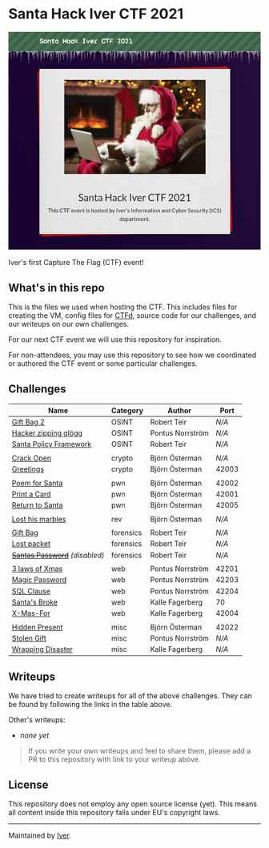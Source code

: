 # Santa Hack Iver CTF 2021

![CTFd landing page](./docs/ctfd-landing-page.png)

Iver's first Capture The Flag (CTF) event!

## What's in this repo

This is the files we used when hosting the CTF. This includes files for
creating the VM, config files for [CTFd](https://github.com/CTFd/CTFd),
source code for our challenges, and our writeups on our own challenges.

For our next CTF event we will use this repository for inspiration.

For non-attendees, you may use this repository to see how we coordinated
or authored the CTF event or some particular challenges.

## Challenges

| Name                                                                   | Category  | Author           | Port  |
| ---------------------------------------------------------------------- | --------- | ---------------- | ----- |
| [Gift Bag 2](./challs/gift_bag2/README.md)                             | OSINT     | Robert Teir      | *N/A* |
| [Hacker zipping glögg](./challs/the_hacker/README.md)                  | OSINT     | Pontus Norrström | *N/A* |
| [Santa Policy Framework](./challs/santa_lookup/README.md)              | OSINT     | Robert Teir      | *N/A* |
|                                                                        |
| [Crack Open](./challs/crackn/README.md)                                | crypto    | Björn Österman   | *N/A* |
| [Greetings](./challs/greeting/README.md)                               | crypto    | Björn Österman   | 42003 |
|                                                                        |
| [Poem for Santa](./challs/poem/README.md)                              | pwn       | Björn Österman   | 42002 |
| [Print a Card](./challs/print_card/README.md)                          | pwn       | Björn Österman   | 42001 |
| [Return to Santa](./challs/ret2santa/README.md)                        | pwn       | Björn Österman   | 42005 |
|                                                                        |
| [Lost his marbles](./challs/marbles/README.md)                         | rev       | Björn Österman   | *N/A* |
|                                                                        |
| [Gift Bag](./challs/gift_bag/README.md)                                | forensics | Robert Teir      | *N/A* |
| [Lost packet](./challs/lost_packet/README.md)                          | forensics | Robert Teir      | *N/A* |
| ~~[Santas Password](./challs/santas_password/README.md)~~ *(disabled)* | forensics | Robert Teir      | *N/A* |
|                                                                        |
| [3 laws of Xmas](./challs/robot_web/README.md)                         | web       | Pontus Norrström | 42201 |
| [Magic Password](./challs/magic_password/README.md)                    | web       | Pontus Norrström | 42203 |
| [SQL Clause](./challs/sqlclause/README.md)                             | web       | Pontus Norrström | 42204 |
| [Santa's Broke](./challs/gopher_maths/README.md)                       | web       | Kalle Fagerberg  | 70    |
| [X-Mas-For](./challs/x_mas_for/README.md)                              | web       | Kalle Fagerberg  | 42004 |
|                                                                        |
| [Hidden Present](./challs/hidden/README.md)                            | misc      | Björn Österman   | 42022 |
| [Stolen Gift](./challs/stolen_gift/README.md)                          | misc      | Pontus Norrström | *N/A* |
| [Wrapping Disaster](./challs/zippies/README.md)                        | misc      | Kalle Fagerberg  | *N/A* |

## Writeups

We have tried to create writeups for all of the above challenges. They can be
found by following the links in the table above.

Other's writeups:

- *none yet*

<!--

- Your or your team's name: (replace with name of challenge) <link goes here>

    Use the string literal "*multiple challenges*" in the parentheses above
    if you've written writeups for more than one challenge, like so:

- Your or your team's name: (*multiple challenges*) <link goes here>

-->

> If you write your own writeups and feel to share them, please add a PR to
> this repository with link to your writeup above.

## License

This repository does not employ any open source license (yet). This means all
content inside this repository falls under EU's copyright laws.

---

Maintained by [Iver](https://www.iver.com/en).
